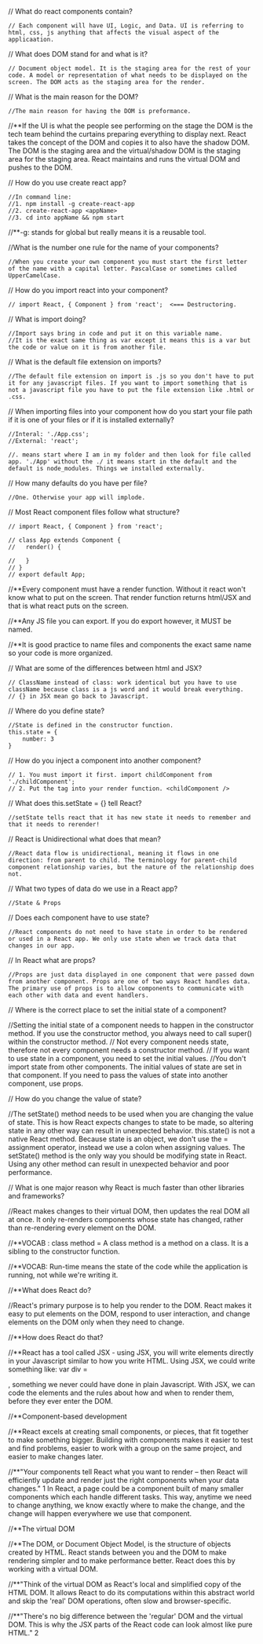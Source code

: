 // What do react components contain?

    // Each component will have UI, Logic, and Data. UI is referring to html, css, js anything that affects the visual aspect of the applicaation. 


// What does DOM stand for and what is it?

    // Document object model. It is the staging area for the rest of your code. A model or representation of what needs to be displayed on the screen. The DOM acts as the staging area for the render.  


// What is the main reason for the DOM?

    //The main reason for having the DOM is preformance.
    
    
//**If the UI is what the people see performing on the stage the DOM is the tech team behind the curtains preparing everything to display next. React takes the concept of the DOM and copies it to also have the shadow DOM. The DOM is the staging area and the virtual/shadow DOM is the staging area for the staging area. React maintains and runs the virtual DOM and pushes to the DOM.


// How do you use create react app?

    //In command line: 
    //1. npm install -g create-react-app
    //2. create-react-app <appName>
    //3. cd into appName && npm start
    
    
//**-g: stands for global but really means it is a reusable tool.
    
    
//What is the number one rule for the name of your components? 

    //When you create your own component you must start the first letter of the name with a capital letter. PascalCase or sometimes called UpperCamelCase. 
    
    
// How do you import react into your component?

    // import React, { Component } from 'react';  <=== Destructoring. 
    
// What is import doing?

    //Import says bring in code and put it on this variable name.
    //It is the exact same thing as var except it means this is a var but the code or value on it is from another file. 
    
// What is the default file extension on imports?

    //The default file extension on import is .js so you don't have to put it for any javascript files. If you want to import something that is not a javascript file you have to put the file extension like .html or .css.
    

// When importing files into your component how do you start your file path if it is one of your files or if it is installed externally? 

    //Interal: './App.css';
    //External: 'react';

    //. means start where I am in my folder and then look for file called app. './App' without the ./ it means start in the default and the default is node_modules. Things we installed externally. 
    


// How many defaults do you have per file?

    //One. Otherwise your app will implode. 
    
    
// Most React component files follow what structure?

    // import React, { Component } from 'react'; 
    
    // class App extends Component {
    //   render() {
    
    //   }
    // }
    // export default App;
  
  
//**Every component must have a render function. Without it react won't know what to put on the screen. That render function returns html/JSX and that is what react puts on the screen. 

//**Any JS file you can export. If you do export however, it MUST be named. 

//**It is good practice to name files and components the exact same name so your code is more organized. 


// What are some of the differences between html and JSX?

    // ClassName instead of class: work identical but you have to use className because class is a js word and it would break everything. 
    // {} in JSX mean go back to Javascript. 
    
    
// Where do you define state?

    //State is defined in the constructor function.
    this.state = {
        number: 3
    }
    
    
// How do you inject a component into another component?

    // 1. You must import it first. import childComponent from './childComponent';
    // 2. Put the tag into your render function. <childComponent />
  
  

// What does this.setState = {} tell React?

    //setState tells react that it has new state it needs to remember and that it needs to rerender! 
    
    
// React is Unidirectional what does that mean?

    //React data flow is unidirectional, meaning it flows in one direction: from parent to child. The terminology for parent-child component relationship varies, but the nature of the relationship does not.
    
    
// What two types of data do we use in a React app?

    //State & Props
    
    
// Does each component have to use state?

    //React components do not need to have state in order to be rendered or used in a React app. We only use state when we track data that changes in our app.
    
    
// In React what are props?

    //Props are just data displayed in one component that were passed down from another component. Props are one of two ways React handles data. The primary use of props is to allow components to communicate with each other with data and event handlers.
    
                                                                    
// Where is the correct place to set the initial state of a component?
 
  //Setting the initial state of a component needs to happen in the constructor method. If you use the constructor method, you always need to call super() within the constructor method. 
  // Not every component needs state, therefore not every component needs a constructor method. 
  // If you want to use state in a component, you need to set the initial values.
  //You don't import state from other components. The initial values of state are set in that component. If you need to pass the values of state into another component, use props.
  
  
  
// How do you change the value of state?

  //The setState() method needs to be used when you are changing the value of state. This is how React expects changes to state to be made, so altering state in any other way can result in unexpected behavior. this.state() is not a native React method. Because state is an object, we don't use the = assignment operator, instead we use a colon when assigning values. The setState() method is the only way you should be modifying state in React. Using any other method can result in unexpected behavior and poor performance.
  
  

// What is one major reason why React is much faster than other libraries and frameworks?
  
  //React makes changes to their virtual DOM, then updates the real DOM all at once. It only re-renders components whose state has changed, rather than re-rendering every element on the DOM.
  
  
  
  

//**VOCAB : class method = A class method is a method on a class. It is a sibling to the constructor function.

//**VOCAB: Run-time means the state of the code while the application is running, not while we're writing it.


//**What does React do?

  //React's primary purpose is to help you render to the DOM. React makes it easy to put elements on the DOM, respond to user interaction, and change elements on the DOM only when they need to change. 

//**How does React do that?

//**React has a tool called JSX - using JSX, you will write elements directly in your Javascript similar to how you write HTML. Using JSX, we could write something like: var div = <div></div>, something we never could have done in plain Javascript. With JSX, we can code the elements and the rules about how and when to render them, before they ever enter the DOM.

//**Component-based development

//**React excels at creating small components, or pieces, that fit together to make something bigger. Building with components makes it easier to test and find problems, easier to work with a group on the same project, and easier to make changes later. 

//**"Your components tell React what you want to render – then React will efficiently update and render just the right components when your data changes." 1 In React, a page could be a component built of many smaller components which each handle different tasks. This way, anytime we need to change anything, we know exactly where to make the change, and the change will happen everywhere we use that component. 

//**The virtual DOM

//**The DOM, or Document Object Model, is the structure of objects created by HTML. React stands between you and the DOM to make rendering simpler and to make performance better. React does this by working with a virtual DOM. 

//**"Think of the virtual DOM as React's local and simplified copy of the HTML DOM. It allows React to do its computations within this abstract world and skip the 'real' DOM operations, often slow and browser-specific.

//**"There's no big difference between the 'regular' DOM and the virtual DOM. This is why the JSX parts of the React code can look almost like pure HTML." 2
